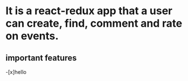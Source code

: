 # It is a react-redux app that a user can create, find, comment and rate on events.
## important features
-[x]hello


